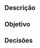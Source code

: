 ## Descrição
<Descricao do PR>

## Objetivo
<Objetivo do PR>

## Decisões
<O que de importante foi feito em relacao a branch de destino>
